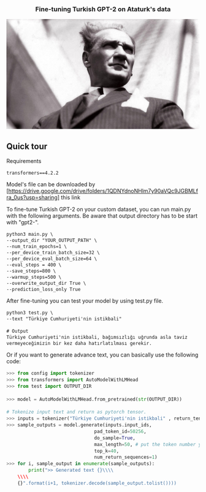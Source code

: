 <h3 align="center">
    <p>Fine-tuning Turkish GPT-2 on Ataturk's data</p>
</h3>

<p align="center">
  <img src="img/ataturk.jpg" />
</p>

## Quick tour

Requirements

```
transformers==4.2.2
```

Model's file can be downloaded by [https://drive.google.com/drive/folders/1QDNYdnoNHlm7y90aVQc9JGBMLfra_0us?usp=sharing] this link


To fine-tune Turkish GPT-2 on your custom dataset, you can run main.py with the following arguments. Be aware that output directory has to be start with "gpt2-".

```
python3 main.py \
--output_dir "YOUR_OUTPUT_PATH" \
--num_train_epochs=1 \
--per_device_train_batch_size=32 \
--per_device_eval_batch_size=64 \
--eval_steps = 400 \
--save_steps=800 \
--warmup_steps=500 \
--overwrite_output_dir True \
--prediction_loss_only True      
```

After fine-tuning you can test your model by using test.py file.

```
python3 test.py \
--text "Türkiye Cumhuriyeti'nin istikbali" 

# Output
Türkiye Cumhuriyeti'nin istikbali, bağımsızlığı uğrunda asla taviz vermeyeceğimizin bir kez daha hatırlatılması gerekir.
```

Or if you want to generate advance text, you can basically use the following code:


```python
>>> from config import tokenizer
>>> from transformers import AutoModelWithLMHead
>>> from test import OUTPUT_DIR

>>> model = AutoModelWithLMHead.from_pretrained(str(OUTPUT_DIR))

# Tokenize input text and return as pytorch tensor.
>>> inputs = tokenizer("Türkiye Cumhuriyeti'nin istikbali" , return_tensors="pt")
>>> sample_outputs = model.generate(inputs.input_ids,
                                pad_token_id=50256,
                                do_sample=True, 
                                max_length=50, # put the token number you want
                                top_k=40,
                                num_return_sequences=1)
>>> for i, sample_output in enumerate(sample_outputs):
        print(">> Generated text {}\\\\
    \\\\
    {}".format(i+1, tokenizer.decode(sample_output.tolist())))

```
